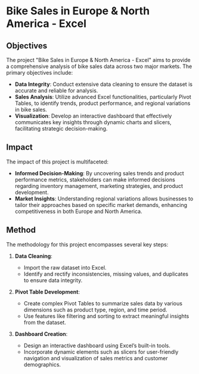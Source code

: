 # Bike Sales in Europe & North America - Excel

## Objectives

The project "Bike Sales in Europe & North America - Excel" aims to provide a comprehensive analysis of bike sales data across two major markets. The primary objectives include:

- **Data Integrity**: Conduct extensive data cleaning to ensure the dataset is accurate and reliable for analysis.
- **Sales Analysis**: Utilize advanced Excel functionalities, particularly Pivot Tables, to identify trends, product performance, and regional variations in bike sales.
- **Visualization**: Develop an interactive dashboard that effectively communicates key insights through dynamic charts and slicers, facilitating strategic decision-making.

## Impact

The impact of this project is multifaceted:

- **Informed Decision-Making**: By uncovering sales trends and product performance metrics, stakeholders can make informed decisions regarding inventory management, marketing strategies, and product development.
- **Market Insights**: Understanding regional variations allows businesses to tailor their approaches based on specific market demands, enhancing competitiveness in both Europe and North America.


## Method

The methodology for this project encompasses several key steps:

1. **Data Cleaning**:
   - Import the raw dataset into Excel.
   - Identify and rectify inconsistencies, missing values, and duplicates to ensure data integrity.

2. **Pivot Table Development**:
   - Create complex Pivot Tables to summarize sales data by various dimensions such as product type, region, and time period.
   - Use features like filtering and sorting to extract meaningful insights from the dataset.

3. **Dashboard Creation**:
   - Design an interactive dashboard using Excel’s built-in tools.
   - Incorporate dynamic elements such as slicers for user-friendly navigation and visualization of sales metrics and customer demographics.
   
